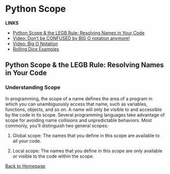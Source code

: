 # Python Scope

**LINKS**

- [Python Scope & the LEGB Rule: Resolving Names in Your Code](https://realpython.com/python-scope-legb-rule/)
- [Video: Don’t be CONFUSED by BIG O notation anymore!](https://www.youtube.com/watch?v=5Uqawfl0VHQ)
- [Video: Big O Notation](https://www.youtube.com/watch?v=v4cd1O4zkGw)
- [Rolling Dice Examples](https://artofproblemsolving.com/wiki/index.php/Basic_Programming_With_Python#Program_Example_1_3)


## Python Scope & the LEGB Rule: Resolving Names in Your Code

### Understanding Scope

In programming, the scope of a name defines the area of a program in which you can unambiguously access that name, such as variables, functions, objects, and so on. A name will only be visible to and accessible by the code in its scope. Several programming languages take advantage of scope for avoiding name collisions and unpredictable behaviors. Most commonly, you’ll distinguish two general scopes:

1. Global scope: The names that you define in this scope are available to all your code.

2. Local scope: The names that you define in this scope are only available or visible to the code within the scope.




[Back to Homepage](https://ashcaz.github.io/reading-notes)